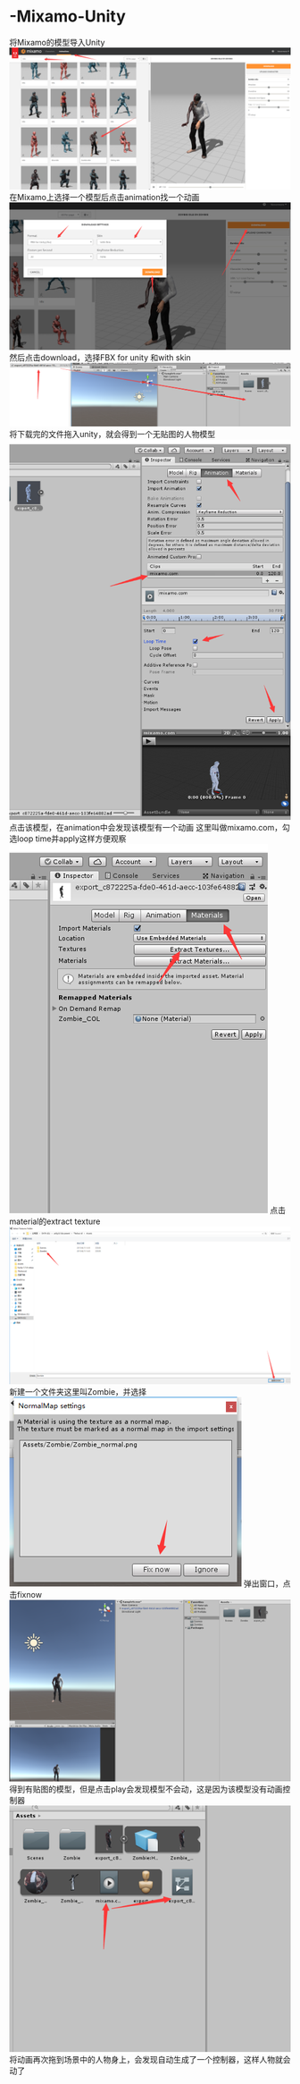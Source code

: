 # -Mixamo-Unity
将Mixamo的模型导入Unity
<br>
![pg1](https://github.com/Nevermore1984/-Mixamo-Unity/blob/master/1.png)
在Mixamo上选择一个模型后点击animation找一个动画
<br>
![pg1](https://github.com/Nevermore1984/-Mixamo-Unity/blob/master/2.png)
然后点击download，选择FBX for unity 和with skin
<br>
![pg1](https://github.com/Nevermore1984/-Mixamo-Unity/blob/master/3.png)
将下载完的文件拖入unity，就会得到一个无贴图的人物模型
<br>
![pg1](https://github.com/Nevermore1984/-Mixamo-Unity/blob/master/4.png)
点击该模型，在animation中会发现该模型有一个动画 这里叫做mixamo.com，勾选loop time并apply这样方便观察
<br>
![pg1](https://github.com/Nevermore1984/-Mixamo-Unity/blob/master/5.png)
点击material的extract texture
<br>
![pg1](https://github.com/Nevermore1984/-Mixamo-Unity/blob/master/6.png)
新建一个文件夹这里叫Zombie，并选择
<br>
![pg1](https://github.com/Nevermore1984/-Mixamo-Unity/blob/master/7.png)
弹出窗口，点击fixnow
<br>
![pg1](https://github.com/Nevermore1984/-Mixamo-Unity/blob/master/8.png)
得到有贴图的模型，但是点击play会发现模型不会动，这是因为该模型没有动画控制器
<br>
![pg1](https://github.com/Nevermore1984/-Mixamo-Unity/blob/master/9.png)
将动画再次拖到场景中的人物身上，会发现自动生成了一个控制器，这样人物就会动了
